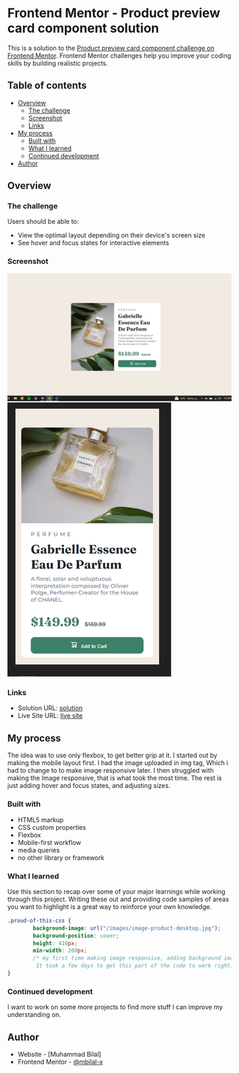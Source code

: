 # Frontend Mentor - Product preview card component solution

This is a solution to the [Product preview card component challenge on Frontend Mentor](https://www.frontendmentor.io/challenges/product-preview-card-component-GO7UmttRfa). Frontend Mentor challenges help you improve your coding skills by building realistic projects. 

## Table of contents

- [Overview](#overview)
  - [The challenge](#the-challenge)
  - [Screenshot](#screenshot)
  - [Links](#links)
- [My process](#my-process)
  - [Built with](#built-with)
  - [What I learned](#what-i-learned)
  - [Continued development](#continued-development)
- [Author](#author)


## Overview

### The challenge

Users should be able to:

- View the optimal layout depending on their device's screen size
- See hover and focus states for interactive elements

### Screenshot

![](./desktop-solution-screenshot.PNG)
![](./mobile-solution-screenshot.PNG)


### Links

- Solution URL: [solution](https://github.com/mbilal-x/frontendmaster__P1_product-preview-card-component-main)
- Live Site URL: [live site](https://mbilal-x.github.io/frontendmaster__P1_product-preview-card-component-main/)

## My process

The idea was to use only flexbox, to get better grip at it.
I started out by making the mobile layout first.
I had the image uploaded in img tag, Which i had to change to to make image responsive later.
I then struggled with making the Image responsive, that is what took the most time.
The rest is just adding hover and focus states, and adjusting sizes. 

### Built with

- HTML5 markup
- CSS custom properties
- Flexbox
- Mobile-first workflow
- media queries
- no other library or framework


### What I learned

Use this section to recap over some of your major learnings while working through this project. Writing these out and providing code samples of areas you want to highlight is a great way to reinforce your own knowledge.


```css
.proud-of-this-css {
        background-image: url("/images/image-product-desktop.jpg");    
        background-position: cover;
        height: 410px;
        min-width: 260px;
        /* my first time making image responsive, adding background image to a div.
         It took a few days to get this part of the code to work right. */
}
```

### Continued development
I want to work on some more projects to find more stuff I can improve my understanding on.


## Author

- Website - [Muhammad Bilal]
- Frontend Mentor - [@mbilal-x](https://www.frontendmentor.io/profile/mbilal-x)

